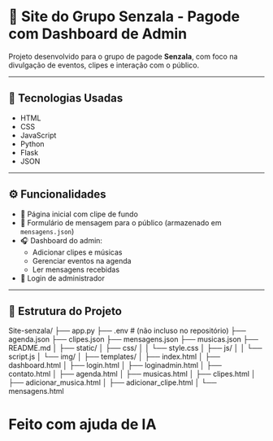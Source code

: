 # 🎤 Site do Grupo Senzala - Pagode com Dashboard de Admin

Projeto desenvolvido para o grupo de pagode **Senzala**, com foco na divulgação de eventos, clipes e interação com o público.

---

## 🚀 Tecnologias Usadas

- HTML
- CSS
- JavaScript
- Python
- Flask
- JSON

---

## ⚙️ Funcionalidades

- 🎵 Página inicial com clipe de fundo
- 📩 Formulário de mensagem para o público (armazenado em `mensagens.json`)
- 🎧 Dashboard do admin:
  - Adicionar clipes e músicas
  - Gerenciar eventos na agenda
  - Ler mensagens recebidas
- 🔐 Login de administrador

---

## 📁 Estrutura do Projeto

Site-senzala/
├── app.py
├── .env # (não incluso no repositório)
├── agenda.json
├── clipes.json
├── mensagens.json
├── musicas.json
├── README.md
│
├── static/
│ ├── css/
│ │ └── style.css
│ ├── js/
│ │ └── script.js
│ └── img/
│
├── templates/
│ ├── index.html
│ ├── dashboard.html
│ ├── login.html
│ ├── loginadmin.html
│ ├── contato.html
│ ├── agenda.html
│ ├── musicas.html
│ ├── clipes.html
│ ├── adicionar_musica.html
│ ├── adicionar_clipe.html
│ └── mensagens.html

# Feito com ajuda de IA
